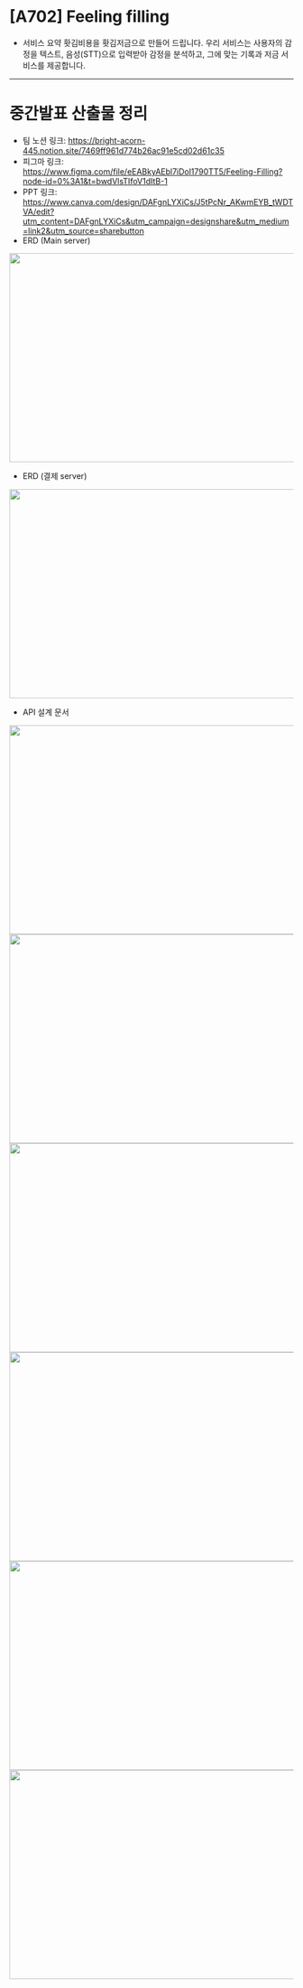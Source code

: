 # [A702] Feeling filling
- 서비스 요약 
홧김비용을 홧김저금으로 만들어 드립니다.
우리 서비스는 사용자의 감정을 텍스트, 음성(STT)으로 입력받아
감정을 분석하고, 그에 맞는 기록과 저금 서비스를 제공합니다.

--- 
# 중간발표 산출물 정리
- 팀 노션 링크: https://bright-acorn-445.notion.site/7469ff961d774b26ac91e5cd02d61c35
- 피그마 링크: https://www.figma.com/file/eEABkyAEbl7iDol1790TT5/Feeling-Filling?node-id=0%3A1&t=bwdVlsTIfoV1dItB-1
- PPT 링크: https://www.canva.com/design/DAFgnLYXiCs/J5tPcNr_AKwmEYB_tWDTVA/edit?utm_content=DAFgnLYXiCs&utm_campaign=designshare&utm_medium=link2&utm_source=sharebutton
- ERD (Main server)
<img src="../docs/erd.png"  width="700" height="370">

- ERD (결제 server)
<img src="../docs/erd-billing.png"  width="700" height="370">

- API 설계 문서
<img src="../docs/api.png"  width="700" height="370">
<img src="../docs/api2.png"  width="700" height="370">
<img src="../docs/api3.png"  width="700" height="370">
<img src="../docs/api4.png"  width="700" height="370">
<img src="../docs/api5.png"  width="700" height="370">
<img src="../docs/api6.png"  width="700" height="370">
